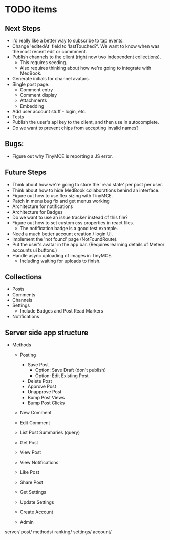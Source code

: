 # TODO items

## Next Steps

* I'd really like a better way to subscribe to tap events.
* Change 'editedAt' field to 'lastTouched?'. We want to know when was the most
  recent edit or commment.
* Publish channels to the client (right now two independent collections).
  * This requires seeding.
  * Also requires thinking about how we're going to integrate with MedBook.
* Generate initials for channel avatars.
* Single post page.
  * Comment entry
  * Comment display
  * Attachments
  * Embedding
* Add user account stuff - login, etc.
* Tests
* Publish the user's api key to the client, and then use in autocomplete.
* Do we want to prevent chips from accepting invalid names?

## Bugs:

* Figure out why TinyMCE is reporting a JS error.

## Future Steps

* Think about how we're going to store the 'read state' per post per user.
* Think about how to hide MedBook collaborations behind an interface.
* Figure out how to use flex sizing with TinyMCE.
* Patch in menu bug fix and get menus working
* Architecture for notifications
* Architecture for Badges
* Do we want to use an issue tracker instead of this file?
* Figure out how to set custom css properties in react files.
  * The notification badge is a good test example.
* Need a much better account creation / login UI.
* Implement the 'not found' page (NotFoundRoute).
* Put the user's avatar in the app bar. (Requires learning details of
  Meteor accounts ui buttons.)
* Handle async uploading of images in TinyMCE.
  * Including waiting for uploads to finish.

## Collections

* Posts
* Comments
* Channels
* Settings
  * Include Badges and Post Read Markers
* Notifications

## Server side app structure

* Methods
  * Posting
    * Save Post
      * Option: Save Draft (don't publish)
      * Option: Edit Existing Post
    * Delete Post
    * Approve Post
    * Unapprove Post
    * Bump Post Views
    * Bump Post Clicks

  * New Comment
  * Edit Comment
  * List Post Summaries (query)
  * Get Post
  * View Post
  * View Notifications
  * Like Post
  * Share Post
  * Get Settings
  * Update Settings
  * Create Account
  * Admin

server/
  post/
    methods/
  ranking/
  settings/
  account/
